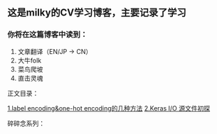 ## 这是milky的CV学习博客，主要记录了学习
### 你将在这篇博客中读到：
1. 文章翻译（EN/JP -> CN）
2. 大牛folk
3. 菜鸟爬坡
4. 直击灵魂


正文目录：

  [1.label encoding&one-hot encoding的几种方法](训练前1.md)
  [2.Keras I/O 源文件初探](git2.md)

碎碎念系列：

  
